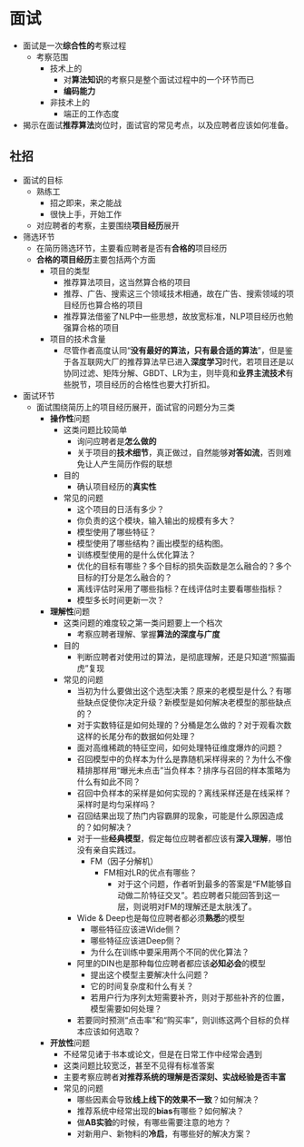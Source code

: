 
# 面试
* 面试是一次**综合性的**考察过程
  * 考察范围
    * 技术上的
      * 对**算法知识**的考察只是整个面试过程中的一个环节而已
      * **编码能力**
    * 非技术上的
      * 端正的工作态度
* 揭示在面试**推荐算法**岗位时，面试官的常见考点，以及应聘者应该如何准备。
## 社招
* 面试的目标
  * 熟练工
    * 招之即来，来之能战
    * 很快上手，开始工作
  * 对应聘者的考察，主要围绕**项目经历**展开
* 筛选环节
  * 在简历筛选环节，主要看应聘者是否有**合格的**项目经历
  * **合格的项目经历**主要包括两个方面
    * 项目的类型
      * 推荐算法项目，这当然算合格的项目
      * 推荐、广告、搜索这三个领域技术相通，故在广告、搜索领域的项目经历也算合格的项目
      * 推荐算法借鉴了NLP中一些思想，故放宽标准，NLP项目经历也勉强算合格的项目
    * 项目的技术含量
      * 尽管作者高度认同“**没有最好的算法，只有最合适的算法**”，但是鉴于各互联网大厂的推荐算法早已进入**深度学习**时代，若项目还是以协同过滤、矩阵分解、GBDT、LR为主，则毕竟和**业界主流技术**有些脱节，项目经历的合格性也要大打折扣。
* 面试环节
  * 面试围绕简历上的项目经历展开，面试官的问题分为三类
    * **操作性**问题
      * 这类问题比较简单
        * 询问应聘者是**怎么做的**
        * 关于项目的**技术细节**，真正做过，自然能够**对答如流**，否则难免让人产生简历作假的联想
      * 目的
        * 确认项目经历的**真实性**
      * 常见的问题
        * 这个项目的日活有多少？
        * 你负责的这个模块，输入输出的规模有多大？
        * 模型使用了哪些特征？
        * 模型使用了哪些结构？画出模型的结构图。
        * 训练模型使用的是什么优化算法？
        * 优化的目标有哪些？多个目标的损失函数是怎么融合的？多个目标的打分是怎么融合的？
        * 离线评估时采用了哪些指标？在线评估时主要看哪些指标？
        * 模型多长时间更新一次？
    * **理解性**问题
      * 这类问题的难度较之第一类问题要上一个档次
        * 考察应聘者理解、掌握**算法的深度与广度**
      * 目的
        * 判断应聘者对使用过的算法，是彻底理解，还是只知道“照猫画虎”复现
      * 常见的问题
        * 当初为什么要做出这个选型决策？原来的老模型是什么？有哪些缺点促使你决定升级？新模型是如何解决老模型的那些缺点的？
        * 对于实数特征是如何处理的？分桶是怎么做的？对于观看次数这样的长尾分布的数据如何处理？
        * 面对高维稀疏的特征空间，如何处理特征维度爆炸的问题？
        * 召回模型中的负样本为什么是靠随机采样得来的？为什么不像精排那样用“曝光未点击”当负样本？排序与召回的样本策略为什么有如此不同？
        * 召回中负样本的采样是如何实现的？离线采样还是在线采样？采样时是均匀采样吗？
        * 召回结果出现了热门内容霸屏的现象，可能是什么原因造成的？如何解决？
        * 对于一些**经典模型**，假定每位应聘者都应该有**深入理解**，哪怕没有亲自实践过。
          * FM（因子分解机）
            * FM相对LR的优点有哪些？
              * 对于这个问题，作者听到最多的答案是“FM能够自动做二阶特征交叉”。若应聘者只能回答到这一层，则说明对FM的理解还是太肤浅了。
        * Wide & Deep也是每位应聘者都必须**熟悉**的模型
          * 哪些特征应该进Wide侧？
          * 哪些特征应该进Deep侧？
          * 为什么在训练中要采用两个不同的优化算法？
        * 阿里的DIN也是那种每位应聘者都应该**必知必会**的模型
          * 提出这个模型主要解决什么问题？
          * 它的时间复杂度和什么有关？
          * 若用户行为序列太短需要补齐，则对于那些补齐的位置，模型需要如何处理？
        * 若要同时预测“点击率”和“购买率”，则训练这两个目标的负样本应该如何选取？
    * **开放性**问题
      * 不经常见诸于书本或论文，但是在日常工作中经常会遇到
      * 这类问题比较宽泛，甚至不见得有标准答案
      * 主要考察应聘者**对推荐系统的理解是否深刻、实战经验是否丰富**
      * 常见的问题
        * 哪些因素会导致**线上线下的效果不一致**？如何解决？
        * 推荐系统中经常出现的**bias**有哪些？如何解决？
        * 做**AB实验**的时候，有哪些需要注意的地方？
        * 对新用户、新物料的**冷启**，有哪些好的解决方案？
